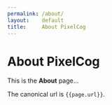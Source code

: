```yaml
---
permalink: /about/
layout:    default
title:     About PixelCog
---
```


# About PixelCog

This is the **About** page...

The canonical url is `{{page.url}}`.